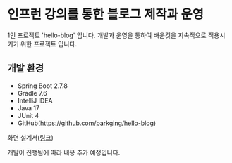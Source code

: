 # 인프런 강의를 통한 블로그 제작과 운영
1인 프로젝트 'hello-blog' 입니다.
개발과 운영을 통하여 배운것을 지속적으로 적용시키기 위한 프로젝트 입니다.

## 개발 환경
* Spring Boot 2.7.8
* Gradle 7.6
* IntelliJ IDEA
* Java 17
* JUnit 4
* GitHub(https://github.com/parkging/hello-blog)
 
 화면 설계서([링크](http://blog.parkging.com/post/56))
 
 개발이 진행됨에 따라 내용 추가 예정입니다.
